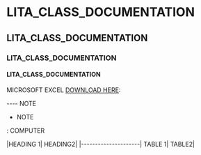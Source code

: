 # LITA_CLASS_DOCUMENTATION
## LITA_CLASS_DOCUMENTATION
### LITA_CLASS_DOCUMENTATION
#### LITA_CLASS_DOCUMENTATION

MICROSOFT EXCEL [DOWNLOAD HERE](HTTPS://WWW.MICROSOFT.COM):

---- NOTE
-  NOTE

: COMPUTER


|HEADING 1| HEADING2|
|---------------------|
TABLE 1| TABLE2|
